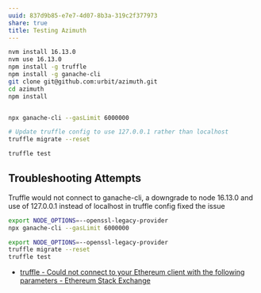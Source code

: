```yaml
---
uuid: 837d9b85-e7e7-4d07-8b3a-319c2f377973
share: true
title: Testing Azimuth
---
```

``` bash
nvm install 16.13.0
nvm use 16.13.0
npm install -g truffle
npm install -g ganache-cli
git clone git@github.com:urbit/azimuth.git
cd azimuth
npm install


npx ganache-cli --gasLimit 6000000

# Update truffle config to use 127.0.0.1 rather than localhost
truffle migrate --reset

truffle test

```



## Troubleshooting Attempts

Truffle would not connect to ganache-cli, a downgrade to node 16.13.0 and use of 127.0.0.1 instead of localhost in truffle config fixed the issue

``` bash
export NODE_OPTIONS=--openssl-legacy-provider 
npx ganache-cli --gasLimit 6000000
```

``` bash
export NODE_OPTIONS=--openssl-legacy-provider 
truffle migrate --reset
truffle test
```

* [truffle - Could not connect to your Ethereum client with the following parameters - Ethereum Stack Exchange](https://ethereum.stackexchange.com/questions/118744/could-not-connect-to-your-ethereum-client-with-the-following-parameters)